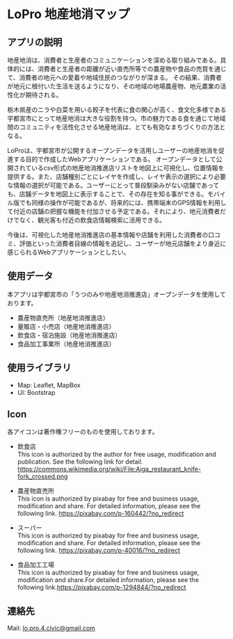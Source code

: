 # LoPro 地産地消マップ

## アプリの説明
地産地消は、消費者と生産者のコミュニケーションを深める取り組みである。具体的には、消費者と生産者の距離が近い直売所等での農産物や食品の売買を通じて、消費者の地元への愛着や地域住民のつながりが深まる。
その結果、消費者が地元に根付いた生活を送るようになり、その地域の地場農産物、地元農業の活性化が期待される。

栃木県産のニラや白菜を用いる餃子を代表に食の関心が高く、食文化多様である宇都宮市にとって地産地消は大きな役割を持つ。市の魅力である食を通じて地域間のコミュニティを活性化させる地産地消は、とても有効なまちづくりの方法となる。

LoProは、宇都宮市が公開するオープンデータを活用しユーザーの地産地消を促進する目的で作成したWebアプリケーションである。
オープンデータとして公開されているcsv形式の地産地消推進店リストを地図上に可視化し、位置情報を提供する。また、店舗種別ごとにレイヤを作成し、レイヤ表示の選択により必要な情報の選択が可能である。ユーザーにとって普段馴染みがない店舗であっても、店舗データを地図上に表示することで、その存在を知る事ができる。モバイル版でも同様の操作が可能であるが、将来的には、携帯端末のGPS情報を利用して付近の店舗の把握な機能を付加させる予定である。それにより、地元消費者だけでなく、観光客も付近の飲食店情報検索に活用できる。

今後は、可視化した地産地消推進店の基本情報や店舗を利用した消費者の口コミ、評価といった消費者目線の情報を追記し、ユーザーが地元店舗をより身近に感じられるWebアプリケーションとしたい。


## 使用データ
本アプリは宇都宮市の「うつのみや地産地消推進店」オープンデータを使用しております。
* 農産物直売所（地産地消推進店）
* 量販店・小売店（地産地消推進店）
* 飲食店・宿泊施設（地産地消推進店）
* 食品加工事業所（地産地消推進店）

## 使用ライブラリ
* Map: Leaflet, MapBox
* UI: Bootstrap

## Icon

各アイコンは著作権フリーのものを使用しております。
* 飲食店  
This icon is authorized by the author for free usage, modification and publication.
See the following link for detail.
https://commons.wikimedia.org/wiki/File:Aiga_restaurant_knife-fork_crossed.png

* 農産物直売所  
This icon is authorized by pixabay for free and business usage, modification and share.
For detailed information, please see the following link.
https://pixabay.com/p-160442/?no_redirect

* スーパー  
This icon is authorized by pixabay for free and business usage, modification and share.
For detailed information, please see the following link.
https://pixabay.com/p-40016/?no_redirect

* 食品加工工場  
This icon is authorized by pixabay for free and business usage, modification and share.For detailed information, please see the following link.https://pixabay.com/p-1294844/?no_redirect
 

## 連絡先
Mail: lo.pro.4.civic@gmail.com
